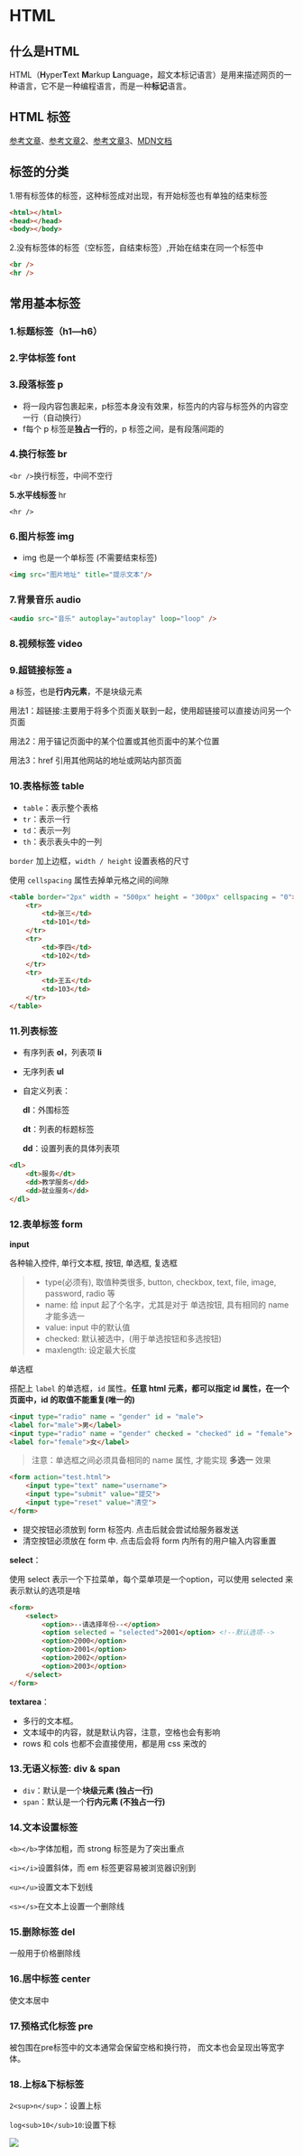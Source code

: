 # HTML

## 什么是HTML

HTML（**H**yper**T**ext **M**arkup **L**anguage，超文本标记语言）是用来描述网页的一种语言，它不是一种编程语言，而是一种**标记**语言。

## HTML 标签

[参考文章](https://blog.csdn.net/shengyin714959/article/details/125009120)、[参考文章2](https://blog.csdn.net/qq_56884023/article/details/124481401)、[参考文章3](https://blog.csdn.net/qq_38490457/article/details/108672791)、[MDN文档](https://developer.mozilla.org/zh-CN/)

## 标签的分类

1.带有标签体的标签，这种标签成对出现，有开始标签也有单独的结束标签

```html
<html></html>
<head></head>
<body></body>
```

2.没有标签体的标签（空标签，自结束标签）,开始在结束在同一个标签中

```html
<br />
<hr />
```

## 常用基本标签

### 1.标题标签（**h1—h6**）

### 2.字体标签 font

### 3.段落标签 p

- 将一段内容包裹起来，p标签本身没有效果，标签内的内容与标签外的内容空一行（自动换行）
- f每个 p 标签是**独占一行**的，p 标签之间，是有段落间距的

### 4.换行标签 br 

`<br />`换行标签，中间不空行

**5.水平线标签** hr

`<hr />`

### 6.图片标签 img

- img 也是一个单标签 (不需要结束标签)

```html
<img src="图片地址" title="提示文本"/>
```

### 7.背景音乐 audio

```html
<audio src="音乐" autoplay="autoplay" loop="loop" />
```

### 8.视频标签 video

### 9.超链接标签 a

a 标签，也是**行内元素**，不是块级元素

用法1：超链接:主要用于将多个页面关联到一起，使用超链接可以直接访问另一个页面

用法2：用于锚记页面中的某个位置或其他页面中的某个位置

用法3：href 引用其他网站的地址或网站内部页面

### 10.表格标签 table

- `table`：表示整个表格
- `tr`：表示一行
- `td`：表示一列
- `th`：表示表头中的一列

`border` 加上边框，`width / height` 设置表格的尺寸

使用 `cellspacing` 属性去掉单元格之间的间隙

```html
<table border="2px" width = "500px" height = "300px" cellspacing = "0">
    <tr>
        <td>张三</td>
        <td>101</td>
    </tr>
    <tr>
        <td>李四</td>
        <td>102</td>
    </tr>
    <tr>
        <td>王五</td>
        <td>103</td>
    </tr>
</table>
```

### 11.列表标签

- 有序列表 **ol**，列表项 **li**

- 无序列表 **ul**

- 自定义列表：

  **dl**：外围标签

  **dt**：列表的标题标签

  **dd**：设置列表的具体列表项

```html
<dl>
    <dt>服务</dt>
    <dd>教学服务</dd>
    <dd>就业服务</dd>
</dl>
```

### 12.表单标签 form

**input**

各种输入控件, 单行文本框, 按钮, 单选框, 复选框

> - type(必须有), 取值种类很多, button, checkbox, text, file, image, password, radio 等
> - name: 给 input 起了个名字，尤其是对于 单选按钮, 具有相同的 name 才能多选一
> - value: input 中的默认值
> - checked: 默认被选中，(用于单选按钮和多选按钮)
> - maxlength: 设定最大长度

单选框

搭配上 `label` 的单选框，`id` 属性。**任意 html 元素，都可以指定 id 属性，在一个页面中，id 的取值不能重复(唯一的)**

```html
<input type="radio" name = "gender" id = "male"> 
<label for="male">男</label>
<input type="radio" name = "gender" checked = "checked" id = "female"> 
<label for="female">女</label>
```

> 注意：单选框之间必须具备相同的 name 属性, 才能实现 **多选一** 效果

```html
<form action="test.html">
	<input type="text" name="username">
	<input type="submit" value="提交">
	<input type="reset" value="清空">
</form>
```

- 提交按钮必须放到 form 标签内. 点击后就会尝试给服务器发送
- 清空按钮必须放在 form 中. 点击后会将 form 内所有的用户输入内容重置

**select**：

使用 select 表示一个下拉菜单，每个菜单项是一个option，可以使用 selected 来表示默认的选项是啥

```html
<form>
    <select>
        <option>--请选择年份--</option>
        <option selected = "selected">2001</option> <!--默认选项-->
        <option>2000</option>
        <option>2001</option>
        <option>2002</option>
        <option>2003</option>
    </select>
</form>
```

**textarea**：

- 多行的文本框。
- 文本域中的内容，就是默认内容，注意，空格也会有影响
- rows 和 cols 也都不会直接使用，都是用 css 来改的

### 13.无语义标签: div & span

- `div`：默认是一个**块级元素 (独占一行)**
- `span`：默认是一个**行内元素 (不独占一行)**

### 14.文本设置标签

`<b></b>`字体加粗，而 strong 标签是为了突出重点

`<i></i>`设置斜体，而 em 标签更容易被浏览器识别到

`<u></u>`设置文本下划线

`<s></s>`在文本上设置一个删除线

### 15.删除标签 del

一般用于价格删除线

### 16.居中标签 center

使文本居中

### 17.预格式化标签 pre

被包围在pre标签中的文本通常会保留空格和换行符， 而文本也会呈现出等宽字体。

### 18.上标&下标标签

`2<sup>n</sup>`：设置上标

`log<sub>10</sub>10`:设置下标

![](HTMLNotes.assets/sup+sub.png)